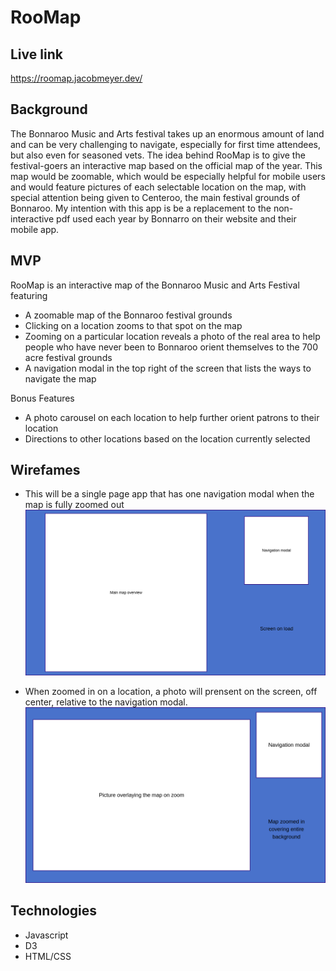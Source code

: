 # RooMap

## Live link 
https://roomap.jacobmeyer.dev/

## Background
The Bonnaroo Music and Arts festival takes up an enormous amount of land and can be very challenging to navigate, especially for first time attendees, but also even for seasoned vets. The idea behind RooMap is to give the festival-goers an interactive map based on the official map of the year. This map would be zoomable, which would be especially helpful for mobile users and would feature pictures of each selectable location on the map, with special attention being given to Centeroo, the main festival grounds of Bonnaroo. My intention with this app is be a replacement to the non-interactive pdf used each year by Bonnarro on their website and their mobile app.

## MVP
RooMap is an interactive map of the Bonnaroo Music and Arts Festival featuring
- A zoomable map of the Bonnaroo festival grounds
- Clicking on a location zooms to that spot on the map
- Zooming on a particular location reveals a photo of the real area to help people who have never been to Bonnaroo orient themselves to the 700 acre festival grounds
-  A navigation modal in the top right of the screen that lists the ways to navigate the map

Bonus Features
- A photo carousel on each location to help further orient patrons to their location
- Directions to other locations based on the location currently selected

## Wirefames
- This will be a single page app that has one navigation modal when the map is fully zoomed out
![Roo map zoomed out](https://github.com/jacobpmeyer/RooMap/blob/master/documents/roomap_wireframe_main.png?raw=true "Map on first load")

- When zoomed in on a location, a photo will prensent on the screen, off center, relative to the navigation modal.
![Roo map zoomed in](https://github.com/jacobpmeyer/RooMap/blob/master/documents/roomap_wireframe_zoomed.png?raw=true "Map when zoomed on location")

## Technologies
- Javascript
- D3
- HTML/CSS